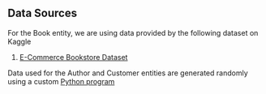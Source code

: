 ## Data Sources
For the Book entity, we are using data provided by the following dataset on Kaggle   
1. [E-Commerce Bookstore Dataset](https://www.kaggle.com/datasets/mehmetemintastaban/ecommerce-bookstore-dataset)

Data used for the Author and Customer entities are generated randomly using a custom [Python program](https://colab.research.google.com/drive/1OpO_jKDyUXpEczwfmxr-KJKsyU2YR9BJ?usp=sharing)
